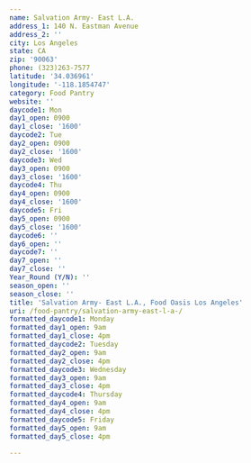 ```yaml
---
name: Salvation Army- East L.A.
address_1: 140 N. Eastman Avenue
address_2: ''
city: Los Angeles
state: CA
zip: '90063'
phone: (323)263-7577
latitude: '34.036961'
longitude: '-118.1854747'
category: Food Pantry
website: ''
daycode1: Mon
day1_open: 0900
day1_close: '1600'
daycode2: Tue
day2_open: 0900
day2_close: '1600'
daycode3: Wed
day3_open: 0900
day3_close: '1600'
daycode4: Thu
day4_open: 0900
day4_close: '1600'
daycode5: Fri
day5_open: 0900
day5_close: '1600'
daycode6: ''
day6_open: ''
daycode7: ''
day7_open: ''
day7_close: ''
Year_Round (Y/N): ''
season_open: ''
season_close: ''
title: 'Salvation Army- East L.A., Food Oasis Los Angeles'
uri: /food-pantry/salvation-army-east-l-a-/
formatted_daycode1: Monday
formatted_day1_open: 9am
formatted_day1_close: 4pm
formatted_daycode2: Tuesday
formatted_day2_open: 9am
formatted_day2_close: 4pm
formatted_daycode3: Wednesday
formatted_day3_open: 9am
formatted_day3_close: 4pm
formatted_daycode4: Thursday
formatted_day4_open: 9am
formatted_day4_close: 4pm
formatted_daycode5: Friday
formatted_day5_open: 9am
formatted_day5_close: 4pm

---
```

